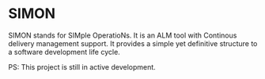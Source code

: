 SIMON
=====

SIMON stands for SIMple OperatioNs. It is an ALM tool with Continous delivery management support. It provides a simple yet definitive structure to a software development life cycle.

PS: This project is still in active development.
